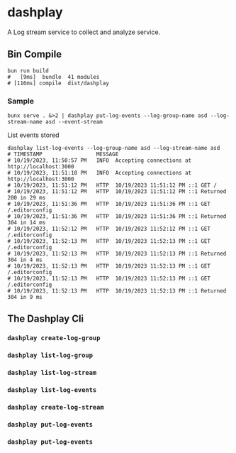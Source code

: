 # dashplay

A Log stream service to collect and analyze service.

## Bin Compile

```shell
bun run build
#   [9ms]  bundle  41 modules
# [116ms] compile  dist/dashplay
```

### Sample

```shell
bunx serve . &>2 | dashplay put-log-events --log-group-name asd --log-stream-name asd --event-stream
```

List events stored

```shell
dashplay list-log-events --log-group-name asd --log-stream-name asd
# TIMESTAMP                 MESSAGE
# 10/19/2023, 11:50:57 PM   INFO  Accepting connections at http://localhost:3000
# 10/19/2023, 11:51:10 PM   INFO  Accepting connections at http://localhost:3000
# 10/19/2023, 11:51:12 PM   HTTP  10/19/2023 11:51:12 PM ::1 GET /
# 10/19/2023, 11:51:12 PM   HTTP  10/19/2023 11:51:12 PM ::1 Returned 200 in 29 ms
# 10/19/2023, 11:51:36 PM   HTTP  10/19/2023 11:51:36 PM ::1 GET /.editorconfig
# 10/19/2023, 11:51:36 PM   HTTP  10/19/2023 11:51:36 PM ::1 Returned 304 in 14 ms
# 10/19/2023, 11:52:12 PM   HTTP  10/19/2023 11:52:12 PM ::1 GET /.editorconfig
# 10/19/2023, 11:52:13 PM   HTTP  10/19/2023 11:52:13 PM ::1 GET /.editorconfig
# 10/19/2023, 11:52:13 PM   HTTP  10/19/2023 11:52:13 PM ::1 Returned 304 in 4 ms
# 10/19/2023, 11:52:13 PM   HTTP  10/19/2023 11:52:13 PM ::1 GET /.editorconfig
# 10/19/2023, 11:52:13 PM   HTTP  10/19/2023 11:52:13 PM ::1 GET /.editorconfig
# 10/19/2023, 11:52:13 PM   HTTP  10/19/2023 11:52:13 PM ::1 Returned 304 in 9 ms
```


## The Dashplay Cli

### `dashplay create-log-group`
### `dashplay list-log-group`
### `dashplay list-log-stream`
### `dashplay list-log-events`
### `dashplay create-log-stream`
### `dashplay put-log-events`
### `dashplay put-log-events`
